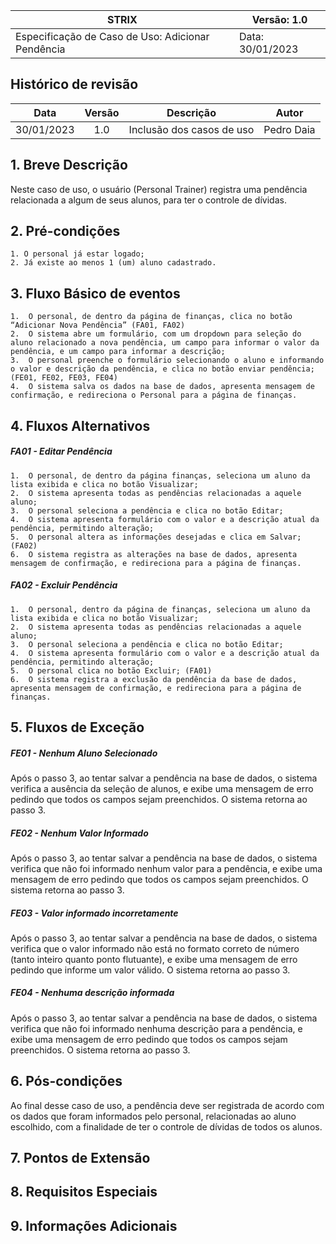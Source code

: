 | STRIX                                           |   Versão:           1.0 |
|------------------------------------------------|-------------------------|
| Especificação de Caso de Uso: Adicionar Pendência |   Data:  30/01/2023  |

## Histórico de revisão
|    Data    | Versão |         Descrição         |   Autor   |
|:----------:|:------:|:-------------------------:|:---------:|
| 30/01/2023 | 1.0    | Inclusão dos casos de uso | Pedro Daia |

## 1. Breve Descrição
Neste caso de uso, o usuário (Personal Trainer) registra uma pendência relacionada a algum de seus alunos, para ter o controle de dívidas.

## 2. Pré-condições
	1. O personal já estar logado;
	2. Já existe ao menos 1 (um) aluno cadastrado.

## 3. Fluxo Básico de eventos
	1.  O personal, de dentro da página de finanças, clica no botão “Adicionar Nova Pendência” (FA01, FA02)
	2.  O sistema abre um formulário, com um dropdown para seleção do aluno relacionado a nova pendência, um campo para informar o valor da pendência, e um campo para informar a descrição;
	3.  O personal preenche o formulário selecionando o aluno e informando o valor e descrição da pendência, e clica no botão enviar pendência; (FE01, FE02, FE03, FE04)
	4.  O sistema salva os dados na base de dados, apresenta mensagem de confirmação, e redireciona o Personal para a página de finanças.

## 4. Fluxos Alternativos
##### FA01 - Editar Pendência
	1.  O personal, de dentro da página finanças, seleciona um aluno da lista exibida e clica no botão Visualizar;
	2.  O sistema apresenta todas as pendências relacionadas a aquele aluno;
	3.  O personal seleciona a pendência e clica no botão Editar;
	4.  O sistema apresenta formulário com o valor e a descrição atual da pendência, permitindo alteração;
	5.  O personal altera as informações desejadas e clica em Salvar; (FA02)
	6.  O sistema registra as alterações na base de dados, apresenta mensagem de confirmação, e redireciona para a página de finanças.
##### FA02 - Excluir Pendência
	1.  O personal, dentro da página de finanças, seleciona um aluno da lista exibida e clica no botão Visualizar;
	2.  O sistema apresenta todas as pendências relacionadas a aquele aluno;
	3.  O personal seleciona a pendência e clica no botão Editar;
	4.  O sistema apresenta formulário com o valor e a descrição atual da pendência, permitindo alteração;
	5.  O personal clica no botão Excluir; (FA01)
	6.  O sistema registra a exclusão da pendência da base de dados, apresenta mensagem de confirmação, e redireciona para a página de finanças.


## 5. Fluxos de Exceção
##### FE01 - Nenhum Aluno Selecionado
Após o passo 3, ao tentar salvar a pendência na base de dados, o sistema verifica a ausência da seleção de alunos, e exibe uma mensagem de erro pedindo que todos os campos sejam preenchidos. O sistema retorna ao passo 3.
##### FE02 - Nenhum Valor Informado
Após o passo 3, ao tentar salvar a pendência na base de dados, o sistema verifica que não foi informado nenhum valor para a pendência, e exibe uma mensagem de erro pedindo que todos os campos sejam preenchidos. O sistema retorna ao passo 3.
##### FE03 - Valor informado incorretamente
Após o passo 3, ao tentar salvar a pendência na base de dados, o sistema verifica que o valor informado não está no formato correto de número (tanto inteiro quanto ponto flutuante), e exibe uma mensagem de erro pedindo que informe um valor válido. O sistema retorna ao passo 3.
##### FE04 - Nenhuma descrição informada
Após o passo 3, ao tentar salvar a pendência na base de dados, o sistema verifica que não foi informado nenhuma descrição para a pendência, e exibe uma mensagem de erro pedindo que todos os campos sejam preenchidos. O sistema retorna ao passo 3.

## 6. Pós-condições
Ao final desse caso de uso, a pendência deve ser registrada de acordo com os dados que foram informados pelo personal, relacionadas ao aluno escolhido, com a finalidade de ter o controle de dívidas de todos os alunos.

## 7. Pontos de Extensão
## 8. Requisitos Especiais
## 9. Informações Adicionais
